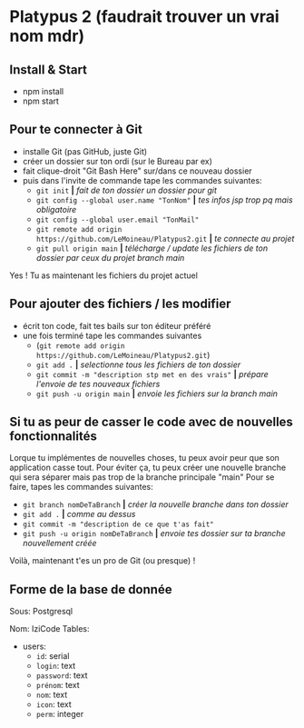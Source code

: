 # Platypus 2 (faudrait trouver un vrai nom mdr)

## Install & Start

- npm install
- npm start

## Pour te connecter à Git
- installe Git (pas GitHub, juste Git)
- créer un dossier sur ton ordi (sur le Bureau par ex)
- fait clique-droit "Git Bash Here" sur/dans ce nouveau dossier
- puis dans l'invite de commande tape les commandes suivantes:
  - `git init` **|** *fait de ton dossier un dossier pour git*
  - `git config --global user.name "TonNom"` **|** *tes infos jsp trop pq mais obligatoire*
  - `git config --global user.email "TonMail"`
  - `git remote add origin https://github.com/LeMoineau/Platypus2.git`    **|** *te connecte au projet*
  - `git pull origin main`    **|** *télécharge / update les fichiers de ton dossier par ceux du projet branch main*

Yes ! Tu as maintenant les fichiers du projet actuel

## Pour ajouter des fichiers / les modifier
- écrit ton code, fait tes bails sur ton éditeur préféré
- une fois terminé tape les commandes suivantes
  - (`git remote add origin https://github.com/LeMoineau/Platypus2.git`)
  - `git add .`    **|** *selectionne tous les fichiers de ton dossier*
  - `git commit -m "description stp met en des vrais"`    **|** *prépare l'envoie de tes nouveaux fichiers*
  - `git push -u origin main`    **|** *envoie les fichiers sur la branch main*

## Si tu as peur de casser le code avec de nouvelles fonctionnalités
Lorque tu implémentes de nouvelles choses, tu peux avoir peur que son application casse tout.
Pour éviter ça, tu peux créer une nouvelle branche qui sera séparer mais pas trop de la branche principale "main"
Pour se faire, tapes les commandes suivantes:
- `git branch nomDeTaBranch`    **|** *créer la nouvelle branche dans ton dossier*
- `git add .`    **|** *comme au dessus*
- `git commit -m "description de ce que t'as fait"`
- `git push -u origin nomDeTaBranch`    **|** *envoie tes dossier sur ta branche nouvellement créée*

Voilà, maintenant t'es un pro de Git (ou presque) !

## Forme de la base de donnée
Sous: Postgresql

Nom: IziCode
Tables:
- users: 
  - `id`: serial 
  - `login`: text
  - `password`: text
  - `prénom`: text
  - `nom`: text 
  - `icon`: text
  - `perm`: integer 
